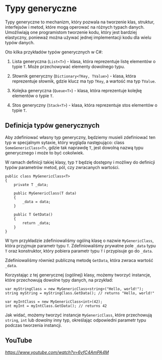 # Typy generyczne

Typy generyczne to mechanizm, który pozwala na tworzenie klas, struktur, interfejsów i metod, które mogą operować na różnych typach danych. Umożliwiają one programistom tworzenie kodu, który jest bardziej elastyczny, ponieważ można używać jednej implementacji kodu dla wielu typów danych.

Oto kilka przykładów typów generycznych w C#:

1. Lista generyczna (`List<T>`) - klasa, która reprezentuje listę elementów o typie `T`. Może przechowywać elementy dowolnego typu.

2. Słownik generyczny (`Dictionary<TKey, TValue>`) - klasa, która reprezentuje słownik, gdzie klucz ma typ `TKey`, a wartość ma typ `TValue`.

3. Kolejka generyczna (`Queue<T>`) - klasa, która reprezentuje kolejkę elementów o typie `T`.

4. Stos generyczny (`Stack<T>`) - klasa, która reprezentuje stos elementów o typie `T`.


## Definicja typów generycznych

Aby zdefiniować własny typ generyczny, będziemy musieli zdefiniować ten typ w specjalnym sytaxie, który wygląda następująco: class `SomeGenericClass<T>`, gdzie tak naprawdę `T`, jest dowolną nazwą typu generycznego i może to być cokolwiek.

W ramach definicji takiej klasy, typ `T` będzię dostępny i możliwy do definicji typów parametrów metod, pól, czy zwracanych wartości.

```
public class MyGenericClass<T>
{
    private T _data;

    public MyGenericClass(T data)
    {
        _data = data;
    }

    public T GetData()
    {
        return _data;
    }
}
```

W tym przykładzie zdefiniowaliśmy ogólną klasę o nazwie `MyGenericClass`, która przyjmuje parametr typu `T`. Zdefiniowaliśmy prywatne pole `_data` typu `T` oraz konstruktor, który pobiera parametr typu `T` i przypisuje go do `_data`.

Zdefiniowaliśmy również publiczną metodę `GetData`, która zwraca wartość `_data`.

Korzystając z tej generycznej (ogólnej) klasy, możemy tworzyć instancje, które przechowują dowolne typy danych, na przykład:

```
var myStringClass = new MyGenericClass<string>("Hello, world!");
string myString = myStringClass.GetData(); // returns "Hello, world!"

var myIntClass = new MyGenericClass<int>(42);
int myInt = myIntClass.GetData(); // returns 42
```
Jak widać, możemy tworzyć instancje `MyGenericClass`, które przechowują `string`, `int` lub dowolny inny typ, określając odpowiedni parametr typu podczas tworzenia instancji.

## YouTube

*https://www.youtube.com/watch?v=6vfC4AmPA4M*